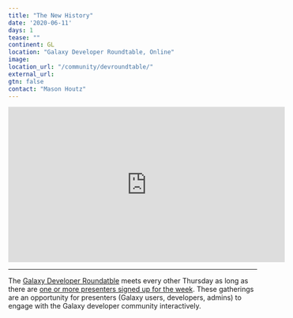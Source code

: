 ```yaml
---
title: "The New History"
date: '2020-06-11'
days: 1
tease: ""
continent: GL
location: "Galaxy Developer Roundtable, Online"
image: 
location_url: "/community/devroundtable/"
external_url:
gtn: false
contact: "Mason Houtz"
---
```


<iframe width="560" height="315" src="https://www.youtube-nocookie.com/embed/yR67bFB6W38" frameborder="0" allow="accelerometer; autoplay; encrypted-media; gyroscope; picture-in-picture" allowfullscreen></iframe>

---

The [Galaxy Developer Roundatble](/community/devroundtable/) meets every other Thursday as long as there are [one or more presenters signed up for the week](https://bit.ly/gxdevroundtablepresent).  These gatherings are an opportunity for presenters (Galaxy users, developers, admins) to engage with the Galaxy developer community interactively. 
